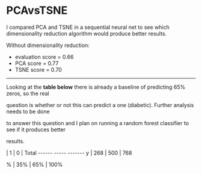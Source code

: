 # PCAvsTSNE
I compared PCA and TSNE in a sequential neural net to see which dimensionality reduction algorithm would produce better results.  


Without dimensionality reduction:
* evaluation score = 0.66
* PCA score        = 0.77
* TSNE score       = 0.70
---------------------------------

Looking at the **table below** there is already a baseline of predicting 65% zeros, so the real

question is whether or not this can predict a one (diabetic).  Further analysis needs to be done 

to answer this question and I plan on running a random forest classifier to see if it produces better

results.


   |  1   |  0  |  Total
    ------ ----- -------
y  |  268 | 500 |  768

%  |  35% |  65% | 100%

